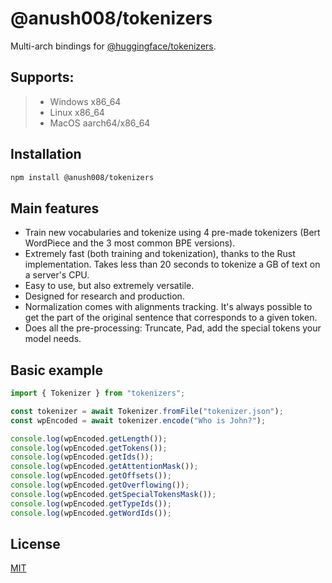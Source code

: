 # @anush008/tokenizers

Multi-arch bindings for [@huggingface/tokenizers](https://github.com/huggingface/tokenizers). 

## Supports:
> * Windows x86_64
> * Linux x86_64
> * MacOS aarch64/x86_64

## Installation

```bash
npm install @anush008/tokenizers
```

## Main features

 - Train new vocabularies and tokenize using 4 pre-made tokenizers (Bert WordPiece and the 3
   most common BPE versions).
 - Extremely fast (both training and tokenization), thanks to the Rust implementation. Takes
   less than 20 seconds to tokenize a GB of text on a server's CPU.
 - Easy to use, but also extremely versatile.
 - Designed for research and production.
 - Normalization comes with alignments tracking. It's always possible to get the part of the
   original sentence that corresponds to a given token.
 - Does all the pre-processing: Truncate, Pad, add the special tokens your model needs.


## Basic example

```ts
import { Tokenizer } from "tokenizers";

const tokenizer = await Tokenizer.fromFile("tokenizer.json");
const wpEncoded = await tokenizer.encode("Who is John?");

console.log(wpEncoded.getLength());
console.log(wpEncoded.getTokens());
console.log(wpEncoded.getIds());
console.log(wpEncoded.getAttentionMask());
console.log(wpEncoded.getOffsets());
console.log(wpEncoded.getOverflowing());
console.log(wpEncoded.getSpecialTokensMask());
console.log(wpEncoded.getTypeIds());
console.log(wpEncoded.getWordIds());
```

## License

[MIT](LICENSE)
